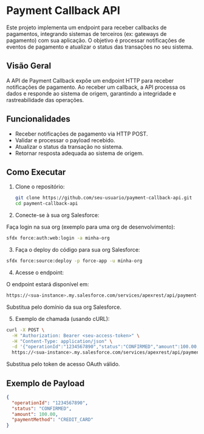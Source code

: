 # Payment Callback API

Este projeto implementa um endpoint para receber callbacks de pagamentos, integrando sistemas de terceiros (ex: gateways de pagamento) com sua aplicação. O objetivo é processar notificações de eventos de pagamento e atualizar o status das transações no seu sistema.


## Visão Geral

A API de Payment Callback expõe um endpoint HTTP para receber notificações de pagamento. Ao receber um callback, a API processa os dados e responde ao sistema de origem, garantindo a integridade e rastreabilidade das operações.

## Funcionalidades

- Receber notificações de pagamento via HTTP POST.
- Validar e processar o payload recebido.
- Atualizar o status da transação no sistema.
- Retornar resposta adequada ao sistema de origem.



## Como Executar

1. Clone o repositório:
   ```bash
   git clone https://github.com/seu-usuario/payment-callback-api.git
   cd payment-callback-api
   ```
2. Conecte-se à sua org Salesforce:

Faça login na sua org (exemplo para uma org de desenvolvimento):

```bash
sfdx force:auth:web:login -a minha-org
```

3. Faça o deploy do código para sua org Salesforce:

```bash
sfdx force:source:deploy -p force-app -u minha-org
```
4. Acesse o endpoint:

O endpoint estará disponível em:

```bash
https://<sua-instance>.my.salesforce.com/services/apexrest/api/payment-callback
```
Substitua <sua-instance> pelo domínio da sua org Salesforce.

5. Exemplo de chamada (usando cURL):

```bash
curl -X POST \
  -H "Authorization: Bearer <seu-access-token>" \
  -H "Content-Type: application/json" \
  -d '{"operationId":"1234567890","status":"CONFIRMED","amount":100.00,"paymentMethod":"CREDIT_CARD"}' \
  https://<sua-instance>.my.salesforce.com/services/apexrest/api/payment-callback
  ```
Substitua <seu-access-token> pelo token de acesso OAuth válido.


## Exemplo de Payload

```json
{
  "operationId": "1234567890",
  "status": "CONFIRMED",
  "amount": 100.00,
  "paymentMethod": "CREDIT_CARD"
}

